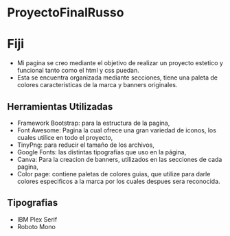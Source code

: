 # ProyectoFinalRusso
# Fiji
- Mi pagina se creo mediante el objetivo de realizar un proyecto estetico y funcional tanto como el html y css puedan.
- Esta se encuentra organizada mediante secciones, tiene una paleta de colores caracteristicas de la marca y banners originales.

## Herramientas Utilizadas 

- Framework Bootstrap: para la estructura de la pagina,
- Font Awesome: Pagina la cual ofrece una gran variedad de iconos, los cuales utilice en todo el proyecto,
-  TinyPng: para reducir el tamaño de los archivos,
- Google Fonts:  las distintas tipografias que uso en la página,
- Canva: Para la creacion de banners, utilizados en las secciones de cada pagina,
- Color page: contiene paletas de colores guias, que utilize para darle colores especificos a la marca por los cuales despues sera reconocida.

## Tipografias 

- IBM Plex Serif
- Roboto Mono

